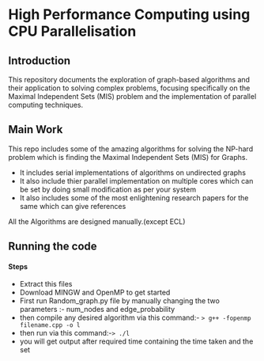 # High Performance Computing using CPU Parallelisation 

## Introduction
This repository documents the exploration of graph-based algorithms and their application to solving complex problems, focusing specifically on the Maximal Independent Sets (MIS) problem and the implementation of parallel computing techniques.

## Main Work

This repo includes some of the amazing algorithms for solving the NP-hard problem which is finding the Maximal Independent Sets (MIS) for Graphs.
- It includes serial implementations of algorithms on undirected graphs
- It also include thier parallel implementation on multiple cores which can be set by doing small modification as per your system
- It also includes some of the most enlightening research papers for the same which can give references

All the Algorithms are designed manually.(except ECL)

## Running the code
#### Steps
- Extract this files
- Download MINGW and OpenMP to get started
- First run Random_graph.py file by manually changing the two  parameters :- num_nodes and edge_probability
- then compile any desired algorithm via this command:- `> g++ -fopenmp filename.cpp -o l`
- then run via this command:-`> ./l`
- you will get output after required time containing the time taken and the set
